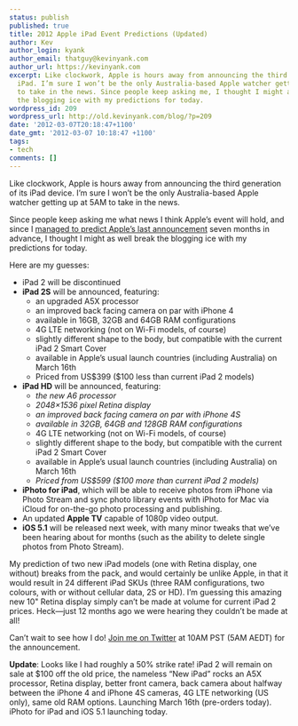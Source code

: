 ```yaml
---
status: publish
published: true
title: 2012 Apple iPad Event Predictions (Updated)
author: Kev
author_login: kyank
author_email: thatguy@kevinyank.com
author_url: https://kevinyank.com
excerpt: Like clockwork, Apple is hours away from announcing the third generation
  iPad. I’m sure I won’t be the only Australia-based Apple watcher getting up at 5AM
  to take in the news. Since people keep asking me, I thought I might as well break
  the blogging ice with my predictions for today.
wordpress_id: 209
wordpress_url: http://old.kevinyank.com/blog/?p=209
date: '2012-03-07T20:18:47+1100'
date_gmt: '2012-03-07 10:18:47 +1100'
tags:
- tech
comments: []
---
```

<p>Like clockwork, Apple is hours away from announcing the third generation of its iPad device. I’m sure I won’t be the only Australia-based Apple watcher getting up at 5AM to take in the news.</p>
<p>Since people keep asking me what news I think Apple’s event will hold, and since I <a href="http://twitter.com/sentience/statuses/93670918903169024">managed to predict Apple’s last announcement</a> seven months in advance, I thought I might as well break the blogging ice with my predictions for today.</p>
<p>Here are my guesses:</p>
<ul>
<li>iPad 2 will be discontinued</li>
<li><strong>iPad 2S</strong> will be announced, featuring:
<ul>
<li>an upgraded A5X processor</li>
<li>an improved back facing camera on par with iPhone 4</li>
<li>available in 16GB, 32GB and 64GB RAM configurations</li>
<li>4G LTE networking (not on Wi-Fi models, of course)</li>
<li>slightly different shape to the body, but compatible with the current iPad 2 Smart Cover</li>
<li>available in Apple’s usual launch countries (including Australia) on March 16th</li>
<li>Priced from US$399 ($100 less than current iPad 2 models)</li>
</ul>
</li>
<li><strong>iPad HD</strong> will be announced, featuring:
<ul>
<li><em>the new A6 processor</em></li>
<li><em>2048×1536 pixel Retina display</em></li>
<li><em>an improved back facing camera on par with iPhone 4S</em></li>
<li><em>available in 32GB, 64GB and 128GB RAM configurations</em></li>
<li>4G LTE networking (not on Wi-Fi models, of course)</li>
<li>slightly different shape to the body, but compatible with the current iPad 2 Smart Cover</li>
<li>available in Apple’s usual launch countries (including Australia) on March 16th</li>
<li><em>Priced from US$599 ($100 more than current iPad 2 models)</em></li>
</ul>
</li>
<li><strong>iPhoto for iPad</strong>, which will be able to receive photos from iPhone via Photo Stream and sync photo library events with iPhoto for Mac via iCloud for on-the-go photo processing and publishing.</li>
<li>An updated <strong>Apple TV</strong> capable of 1080p video output.</li>
<li><strong>iOS 5.1</strong> will be released next week, with many minor tweaks that we’ve been hearing about for months (such as the ability to delete single photos from Photo Stream).</li>
</ul>
<p>My prediction of two new iPad models (one with Retina display, one without) breaks from the pack, and would certainly be unlike Apple, in that it would result in 24 different iPad SKUs (three RAM configurations, two colours, with or without cellular data, 2S or HD). I’m guessing this amazing new 10" Retina display simply can’t be made at volume for current iPad 2 prices. Heck—just 12 months ago we were hearing they couldn’t be made at all!</p>
<p>Can’t wait to see how I do! <a href="https://twitter.com/sentience">Join me on Twitter</a> at 10AM PST (5AM AEDT) for the announcement.</p>
<p><strong>Update</strong>: Looks like I had roughly a 50% strike rate! iPad 2 will remain on sale at $100 off the old price, the nameless “New iPad” rocks an A5X processor, Retina display, better front camera, back camera about halfway between the iPhone 4 and iPhone 4S cameras, 4G LTE networking (US only), same old RAM options. Launching March 16th (pre-orders today). iPhoto for iPad and iOS 5.1 launching today.</p>
